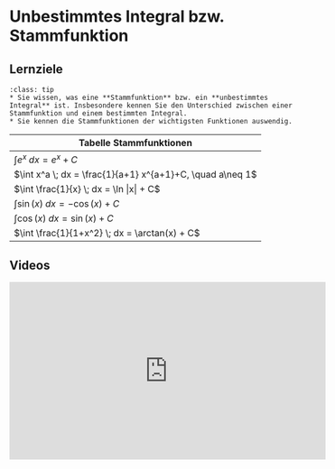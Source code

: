 # Unbestimmtes Integral bzw. Stammfunktion

## Lernziele

```{admonition} Lernziele 
:class: tip
* Sie wissen, was eine **Stammfunktion** bzw. ein **unbestimmtes Integral** ist. Insbesondere kennen Sie den Unterschied zwischen einer Stammfunktion und einem bestimmten Integral.
* Sie kennen die Stammfunktionen der wichtigsten Funktionen auswendig.
```

| Tabelle Stammfunktionen |
| --- | 
| $\int e^x \; dx = e^x + C$ |
|  $\int x^a \; dx = \frac{1}{a+1} x^{a+1}+C, \quad a\neq 1$ |
| $\int \frac{1}{x} \; dx  = \ln \|x\| + C$ |
| $\int \sin(x) \; dx = -\cos(x) + C$ |
| $\int \cos(x) \; dx =\sin(x) + C$|
| $\int \frac{1}{1+x^2} \; dx = \arctan(x) + C$  |

## Videos

<iframe width="560" height="315" src="https://www.youtube.com/embed/hKiAG99XmTE" title="YouTube video player" frameborder="0" allow="accelerometer; autoplay; clipboard-write; encrypted-media; gyroscope; picture-in-picture; web-share" allowfullscreen></iframe>